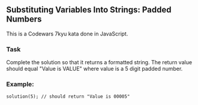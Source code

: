 ## Substituting Variables Into Strings: Padded Numbers

This is a Codewars 7kyu kata done in JavaScript.

### Task

Complete the solution so that it returns a formatted string. The return value should equal "Value is VALUE" where value is a 5 digit padded number.

### Example:

```text
solution(5); // should return "Value is 00005"
```
